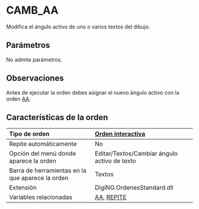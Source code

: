 # CAMB\_AA

Modifica el ángulo activo de uno o varios textos del dibujo.

## Parámetros

No admite parámetros.

## Observaciones

Antes de ejecutar la orden debes asignar el nuevo ángulo activo con la orden [AA](https://github.com/digi21/docs/tree/7fc627c885c16fb88afc7cc05a6df2a2f4a54563/digi3d-net/referencia/digi3d.net/ventana-de-dibujo/ordenes/c/AA.html).

## Características de la orden

| Tipo de orden | [Orden interactiva](camb-aa.md) |
| :--- | :--- |
| Repite automáticamente | No |
| Opción del menú donde aparece la orden | Editar/Textos/Cambiar ángulo activo de texto |
| Barra de herramientas en la que aparece la orden | Textos |
| Extensión | DigiNG.OrdenesStandard.dll |
| Variables relacionadas | [AA](https://github.com/digi21/docs/tree/7fc627c885c16fb88afc7cc05a6df2a2f4a54563/digi3d-net/referencia/digi3d.net/ventana-de-dibujo/ordenes/c/AA.html), [REPITE](https://github.com/digi21/docs/tree/7fc627c885c16fb88afc7cc05a6df2a2f4a54563/digi3d-net/referencia/digi3d.net/ventana-de-dibujo/ordenes/c/REPITE.html) |


